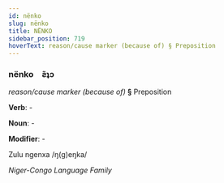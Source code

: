 ```yaml
---
id: nënko
slug: nënko
title: NËNKO
sidebar_position: 719
hoverText: reason/cause marker (because of) § Preposition
---
```


### nënko&emsp;<span kind="abugida">ƨ̃ʇɔ</span>

*reason/cause marker (because of)* **§** Preposition

**Verb**: -

**Noun**: -

**Modifier**: -

Zulu ngenxa /ŋ(ɡ)eŋka/

*Niger-Congo Language Family*